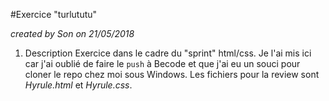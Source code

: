 #Exercice "turlututu"

*created by Son on 21/05/2018*

1. Description
Exercice dans le cadre du "sprint" html/css. Je l'ai mis ici car j'ai oublié de faire le `push` à Becode et que j'ai eu un souci pour cloner le repo chez moi sous Windows.
Les fichiers pour la review sont _Hyrule.html_ et _Hyrule.css_.
